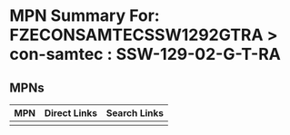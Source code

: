 



# MPN Summary For: FZECONSAMTECSSW1292GTRA > con-samtec : SSW-129-02-G-T-RA

## MPNs
  

|MPN|Direct Links|Search Links|
| :--- | :--- | :--- |
||||
